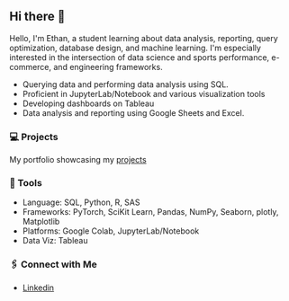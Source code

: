 ## Hi there 👋

Hello, I'm Ethan, a student learning about data analysis, reporting, query optimization, database design, and machine learning. I'm especially interested in the intersection of data science and sports performance, e-commerce, and engineering frameworks.

- Querying data and performing data analysis using SQL.
- Proficient in JupyterLab/Notebook and various visualization tools
- Developing dashboards on Tableau
- Data analysis and reporting using Google Sheets and Excel.

### 💻 Projects

My portfolio showcasing my [projects](https://github.com/ethantsaox/Porfolio/blob/main/README.md)

### 🔩 Tools

- Language: SQL, Python, R, SAS
- Frameworks: PyTorch, SciKit Learn, Pandas, NumPy, Seaborn, plotly, Matplotlib
- Platforms: Google Colab, JupyterLab/Notebook
- Data Viz: Tableau

### 🖇️ Connect with Me

- [Linkedin](https://www.linkedin.com/in/ethandtsao/)

